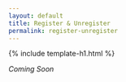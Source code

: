 ```yaml
---
layout: default
title: Register & Unregister
permalink: register-unregister
---
```


{% include template-h1.html %}

_Coming Soon_
